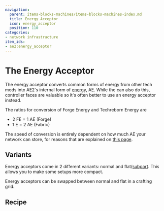 ```yaml
---
navigation:
  parent: items-blocks-machines/items-blocks-machines-index.md
  title: Energy Acceptor
  icon: energy_acceptor
  position: 110
categories:
- network infrastructure
item_ids:
- ae2:energy_acceptor
---
```


# The Energy Acceptor

<Row gap="20">
<BlockImage id="energy_acceptor" scale="8" /> 

<GameScene zoom="8" background="transparent">
  <ImportStructure src="../assets/blocks/cable_energy_acceptor.snbt" />
</GameScene>
</Row>

The energy acceptor converts common forms of energy from other tech mods into AE2's internal form of [energy](../ae2-mechanics/energy.md),
AE. While the <ItemLink id="controller" /> can also do this, controller faces are valuable so it's often better to use an energy
acceptor instead.

The ratios for conversion of Forge Energy and Techreborn Energy are

*   2 FE = 1 AE (Forge)
*   1 E  = 2 AE (Fabric)

The speed of conversion is entirely dependent on how much AE your network can store, for reasons that are explained on
[this page](../ae2-mechanics/energy.md).

## Variants

Energy acceptors come in 2 different variants: normal and flat/[subpart](../ae2-mechanics/cable-subparts.md). This allows you to make some setups more compact.

Energy acceptors can be swapped between normal and flat in a crafting grid.

## Recipe

<RecipeFor id="energy_acceptor" />

<RecipeFor id="cable_energy_acceptor" />